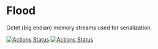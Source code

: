 # Flood

Octet (big endian) memory streams used for serialization.

[![Actions Status](https://github.com/piot/flood-c/workflows/build%20linux/badge.svg)](https://github.com/piot/flood-c/actions)
[![Actions Status](https://github.com/piot/flood-c/workflows/build%20mac%20os/badge.svg)](https://github.com/piot/flood-c/actions)
